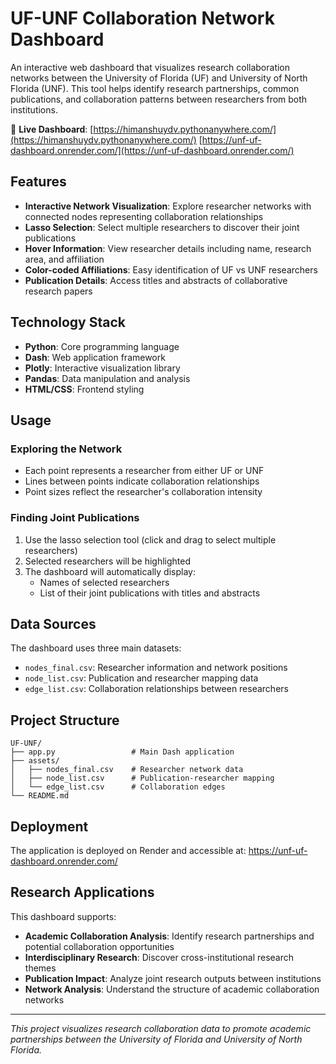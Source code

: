 
# UF-UNF Collaboration Network Dashboard

An interactive web dashboard that visualizes research collaboration networks between the University of Florida (UF) and University of North Florida (UNF). This tool helps identify research partnerships, common publications, and collaboration patterns between researchers from both institutions.

🔗 **Live Dashboard**: [https://himanshuydv.pythonanywhere.com/](https://himanshuydv.pythonanywhere.com/)
[https://unf-uf-dashboard.onrender.com/](https://unf-uf-dashboard.onrender.com/)

## Features

- **Interactive Network Visualization**: Explore researcher networks with connected nodes representing collaboration relationships
- **Lasso Selection**: Select multiple researchers to discover their joint publications
- **Hover Information**: View researcher details including name, research area, and affiliation
- **Color-coded Affiliations**: Easy identification of UF vs UNF researchers
- **Publication Details**: Access titles and abstracts of collaborative research papers

## Technology Stack

- **Python**: Core programming language
- **Dash**: Web application framework
- **Plotly**: Interactive visualization library
- **Pandas**: Data manipulation and analysis
- **HTML/CSS**: Frontend styling

## Usage

### Exploring the Network
- Each point represents a researcher from either UF or UNF
- Lines between points indicate collaboration relationships
- Point sizes reflect the researcher's collaboration intensity

### Finding Joint Publications
1. Use the lasso selection tool (click and drag to select multiple researchers)
2. Selected researchers will be highlighted
3. The dashboard will automatically display:
   - Names of selected researchers
   - List of their joint publications with titles and abstracts

## Data Sources

The dashboard uses three main datasets:
- `nodes_final.csv`: Researcher information and network positions
- `node_list.csv`: Publication and researcher mapping data
- `edge_list.csv`: Collaboration relationships between researchers

## Project Structure

```
UF-UNF/
├── app.py                 # Main Dash application
├── assets/
│   ├── nodes_final.csv    # Researcher network data
│   ├── node_list.csv      # Publication-researcher mapping
│   └── edge_list.csv      # Collaboration edges
└── README.md
```

## Deployment

The application is deployed on Render and accessible at: https://unf-uf-dashboard.onrender.com/

## Research Applications

This dashboard supports:
- **Academic Collaboration Analysis**: Identify research partnerships and potential collaboration opportunities
- **Interdisciplinary Research**: Discover cross-institutional research themes
- **Publication Impact**: Analyze joint research outputs between institutions
- **Network Analysis**: Understand the structure of academic collaboration networks

---

*This project visualizes research collaboration data to promote academic partnerships between the University of Florida and University of North Florida.*
